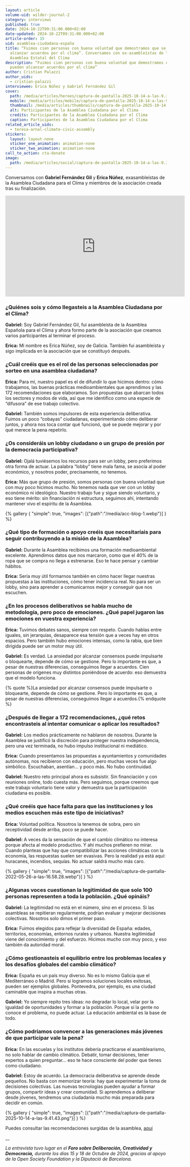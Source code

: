 ```yaml
---
layout: article
volume-uid: wilder-journal-2
category: interviews
published: true
date: 2024-10-22T09:31:00.000+02:00
date-updated: 2024-10-22T09:31:00.000+02:00
article-order: 15
uid: asamblea-ciudadana-españa
title: “Fuimos cien personas con buena voluntad que demostramos que se pueden
  alcanzar acuerdos por el clima”. Conversamos con ex-asambleístas de la
  Asamblea Estatal del Clima
description: “Fuimos cien personas con buena voluntad que demostramos que se
  pueden alcanzar acuerdos por el clima”
author: Cristian Palazzi
author_uids:
  - cristian-palazzi
interviewee: Erica Núñez y Gabriel Fernández Gil
cover:
  path: /media/articles/heroes/captura-de-pantalla-2025-10-14-a-las-9.37.47.png
  mobile: /media/articles/mobile/captura-de-pantalla-2025-10-14-a-las-9.37.47.png
  thumbnail: /media/articles/thumbnails/captura-de-pantalla-2025-10-14-a-las-9.37.47.png
  alt: Participantes de la Asamblea Ciudadana por el Clima
  credits: Participantes de la Asamblea Ciudadana por el Clima
  caption: Participantes de la Asamblea Ciudadana por el Clima
related_article_uids:
  - teresa-arnal-climate-civic-assembly
stickers:
  layout: layout-none
  sticker_one_animation: animation-none
  sticker_two_animation: animation-none
call_to_action: cta-donate
image:
  path: /media/articles/social/captura-de-pantalla-2025-10-14-a-las-9.37.47.png
---
```

Conversamos con **Gabriel Fernández Gil** y **Erica Núñez**, exasambleístas de la Asamblea Ciudadana para el Clima y miembros de la asociación creada tras su finalización.

<iframe width="560" height="315" src="https://www.youtube.com/embed/0f8Nl9M8OEs?si=IFCVGTYSc6PEL13Q" title="YouTube video player" frameborder="0" allow="accelerometer; autoplay; clipboard-write; encrypted-media; gyroscope; picture-in-picture; web-share" referrerpolicy="strict-origin-when-cross-origin" allowfullscreen></iframe>

### **¿Quiénes sois y cómo llegasteis a la Asamblea Ciudadana por el Clima?**

**Gabriel:** Soy Gabriel Fernández Gil, fui asambleísta de la Asamblea Española para el Clima y ahora formo parte de la asociación que creamos varios participantes al terminar el proceso.

**Erica:** Mi nombre es Erica Núñez, soy de Galicia. También fui asambleísta y sigo implicada en la asociación que se constituyó después.

### **¿Cuál creéis que es el rol de las personas seleccionadas por sorteo en una asamblea ciudadana?**

**Erica:** Para mí, nuestro papel es el de difundir lo que hicimos dentro: cómo trabajamos, las buenas prácticas medioambientales que aprendimos y las 172 recomendaciones que elaboramos. Son propuestas que abarcan todos los sectores y modos de vida, así que me identifico como una especie de “difusora” de ese trabajo colectivo.

**Gabriel:** También somos impulsores de esta experiencia deliberativa. Fuimos un poco “cobayas” ciudadanas, experimentando cómo deliberar juntos, y ahora nos toca contar qué funcionó, qué se puede mejorar y por qué merece la pena repetirlo.

### **¿Os consideráis un lobby ciudadano o un grupo de presión por la democracia participativa?**

**Gabriel:** Ojalá tuviésemos los recursos para ser un lobby, pero preferimos otra forma de actuar. La palabra “lobby” tiene mala fama, se asocia al poder económico, y nosotros poder, precisamente, no tenemos.

**Erica:** Más que grupo de presión, somos personas con buena voluntad que con muy poco hicimos mucho. No tenemos nada que ver con un lobby económico ni ideológico. Nuestro trabajo fue y sigue siendo voluntario, y eso tiene mérito: sin financiación ni estructura, seguimos ahí, intentando mantener vivo el espíritu de la Asamblea.

{% gallery { "simple": true, "images": [{"path":"/media/acc-blog-1.webp"}] } %}

### **¿Qué tipo de formación o apoyo creéis que necesitaríais para seguir contribuyendo a la misión de la Asamblea?**

**Gabriel:** Durante la Asamblea recibimos una formación medioambiental excelente. Aprendimos datos que nos marcaron, como que el 40% de la ropa que se compra no llega a estrenarse. Eso te hace pensar y cambiar hábitos.

**Erica:** Sería muy útil formarnos también en cómo hacer llegar nuestras propuestas a las instituciones, cómo tener incidencia real. No para ser un lobby, sino para aprender a comunicarnos mejor y conseguir que nos escuchen.

### **¿En los procesos deliberativos se habla mucho de metodología, pero poco de emociones. ¿Qué papel jugaron las emociones en vuestra experiencia?**

**Erica:** Tuvimos debates sanos, siempre con respeto. Cuando hablas entre iguales, sin jerarquías, desaparece esa tensión que a veces hay en otros espacios. Pero también hubo emociones intensas, como la rabia, que bien dirigida puede ser un motor muy útil.

**Gabriel:** Es verdad. La ansiedad por alcanzar consensos puede impulsarte o bloquearte, depende de cómo se gestione. Pero lo importante es que, a pesar de nuestras diferencias, conseguimos llegar a acuerdos. Cien personas de orígenes muy distintos poniéndose de acuerdo: eso demuestra que el modelo funciona.

{% quote %}La ansiedad por alcanzar consensos puede impulsarte o bloquearte, depende de cómo se gestione. Pero lo importante es que, a pesar de nuestras diferencias, conseguimos llegar a acuerdos.{% endquote %}

### **¿Después de llegar a 172 recomendaciones, ¿qué retos encontrasteis al intentar comunicar o aplicar los resultados?**

**Gabriel:** Los medios prácticamente no hablaron de nosotros. Durante la Asamblea se justificó la discreción para proteger nuestra independencia, pero una vez terminada, no hubo impulso institucional ni mediático.

**Erica:** Cuando presentamos las propuestas a ayuntamientos y comunidades autónomas, nos recibieron con educación, pero muchas veces fue algo simbólico. Escuchaban, asentían… y poco más. No hubo continuidad.

**Gabriel:** Nuestro reto principal ahora es subsistir. Sin financiación y con reuniones online, todo cuesta más. Pero seguimos, porque creemos que este trabajo voluntario tiene valor y demuestra que la participación ciudadana es posible.

### **¿Qué creéis que hace falta para que las instituciones y los medios escuchen más este tipo de iniciativas?**

**Erica:** Voluntad política. Nosotros la tenemos de sobra, pero sin receptividad desde arriba, poco se puede hacer.

**Gabriel:** A veces da la sensación de que el cambio climático no interesa porque afecta al modelo productivo. Y ahí muchos prefieren no mirar. Cuando planteas que hay que compatibilizar las acciones climáticas con la economía, las respuestas suelen ser evasivas. Pero la realidad ya está aquí: huracanes, incendios, sequías. No actuar saldrá mucho más caro.

{% gallery { "simple": true, "images": [{"path":"/media/captura-de-pantalla-2022-05-26-a-las-16.58.28.webp"}] } %}

### **¿Algunas voces cuestionan la legitimidad de que solo 100 personas representen a toda la población. ¿Qué opináis?**

**Gabriel:** La legitimidad no está en el número, sino en el proceso. Si las asambleas se repitieran regularmente, podrían evaluar y mejorar decisiones colectivas. Nosotros solo dimos el primer paso.

**Erica:** Fuimos elegidos para reflejar la diversidad de España: edades, territorios, economías, entornos rurales y urbanos. Nuestra legitimidad viene del conocimiento y del esfuerzo. Hicimos mucho con muy poco, y eso también da autoridad moral.

### **¿Cómo gestionasteis el equilibrio entre los problemas locales y los desafíos globales del cambio climático?**

**Erica:** España es un país muy diverso. No es lo mismo Galicia que el Mediterráneo o Madrid. Pero si logramos soluciones locales exitosas, pueden ser ejemplos globales. Pontevedra, por ejemplo, es una ciudad caminable que inspira a muchas otras.

**Gabriel:** Yo siempre repito tres ideas: no degradar lo local, velar por la igualdad de oportunidades y formar a la población. Porque si la gente no conoce el problema, no puede actuar. La educación ambiental es la base de todo.

### **¿Cómo podríamos convencer a las generaciones más jóvenes de que participar vale la pena?**

**Erica:** En las escuelas y los institutos debería practicarse el asamblearismo, no solo hablar de cambio climático. Debatir, tomar decisiones, tener expertos a quien preguntar... eso te hace consciente del poder que tienes como ciudadano.

**Gabriel:** Estoy de acuerdo. La democracia deliberativa se aprende desde pequeños. No basta con memorizar teoría: hay que experimentar la toma de decisiones colectivas. Las nuevas tecnologías pueden ayudar a formar grupos, compartir ideas y crear comunidad. Si aprendemos a deliberar desde jóvenes, tendremos una ciudadanía mucho más preparada para decidir en común.

{% gallery { "simple": true, "images": [{"path":"/media/captura-de-pantalla-2025-10-14-a-las-9.41.43.png"}] } %}

Puedes consultar las recomendaciones surgidas de la asamblea, [aquí](https://asambleaciudadanadelcambioclimatico.es/recomendaciones/)

__

*La entrevista tuvo lugar en el **Foro sobre Deliberación, Creatividad y Democracia,** durante los días 15 y 18 de Octubre de 2024, gracias al apoyo de la Open Society Foundation y la Diputació de Barcelona.*

